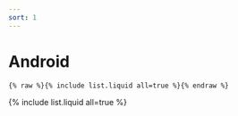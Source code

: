 ```yaml
---
sort: 1
---
```


# Android

```
{% raw %}{% include list.liquid all=true %}{% endraw %}
```

{% include list.liquid all=true %}
